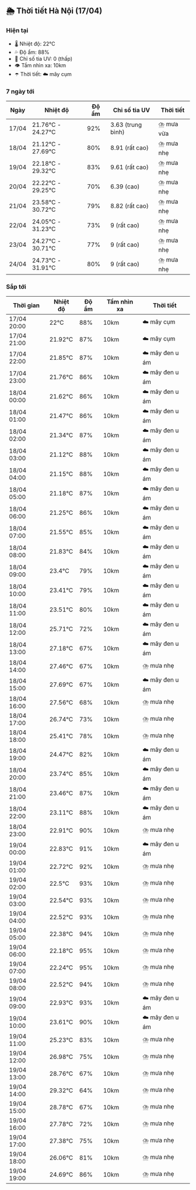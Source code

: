 ## 🌦️ Thời tiết Hà Nội (17/04)

### Hiện tại

- 🌡️ Nhiệt độ: 22℃
- 💦 Độ ẩm: 88%
- 🌟 Chỉ số tia UV: 0 (thấp)
- 👁️ Tầm nhìn xa: 10km
- ☂️ Thời tiết: ☁️ mây cụm

### 7 ngày tới

| Ngày | Nhiệt độ | Độ ẩm | Chỉ số tia UV | Thời tiết |
| --- | --- | --- | --- | --- |
| 17/04 | 21.76℃ - 24.27℃ | 92% | 3.63 (trung bình) | ⛈️ mưa vừa |
| 18/04 | 21.12℃ - 27.69℃ | 80% | 8.91 (rất cao) | ⛈️ mưa nhẹ |
| 19/04 | 22.18℃ - 29.32℃ | 83% | 9.61 (rất cao) | ⛈️ mưa nhẹ |
| 20/04 | 22.22℃ - 29.25℃ | 70% | 6.39 (cao) | ⛈️ mưa nhẹ |
| 21/04 | 23.58℃ - 30.72℃ | 79% | 8.82 (rất cao) | ⛈️ mưa nhẹ |
| 22/04 | 24.05℃ - 31.23℃ | 73% | 9 (rất cao) | ⛈️ mưa nhẹ |
| 23/04 | 24.27℃ - 30.71℃ | 77% | 9 (rất cao) | ⛈️ mưa nhẹ |
| 24/04 | 24.73℃ - 31.91℃ | 80% | 9 (rất cao) | ⛈️ mưa nhẹ |

### Sắp tới

| Thời gian | Nhiệt độ | Độ ẩm | Tầm nhìn xa | Thời tiết |
| --- | --- | --- | --- | --- |
| 17/04 20:00 | 22℃ | 88% | 10km | ☁️ mây cụm |
| 17/04 21:00 | 21.92℃ | 87% | 10km | ☁️ mây cụm |
| 17/04 22:00 | 21.85℃ | 87% | 10km | ☁️ mây đen u ám |
| 17/04 23:00 | 21.76℃ | 86% | 10km | ☁️ mây đen u ám |
| 18/04 00:00 | 21.62℃ | 86% | 10km | ☁️ mây đen u ám |
| 18/04 01:00 | 21.47℃ | 86% | 10km | ☁️ mây đen u ám |
| 18/04 02:00 | 21.34℃ | 87% | 10km | ☁️ mây đen u ám |
| 18/04 03:00 | 21.12℃ | 88% | 10km | ☁️ mây đen u ám |
| 18/04 04:00 | 21.15℃ | 88% | 10km | ☁️ mây đen u ám |
| 18/04 05:00 | 21.18℃ | 87% | 10km | ☁️ mây đen u ám |
| 18/04 06:00 | 21.25℃ | 86% | 10km | ☁️ mây đen u ám |
| 18/04 07:00 | 21.55℃ | 85% | 10km | ☁️ mây đen u ám |
| 18/04 08:00 | 21.83℃ | 84% | 10km | ☁️ mây đen u ám |
| 18/04 09:00 | 23.4℃ | 79% | 10km | ☁️ mây đen u ám |
| 18/04 10:00 | 23.41℃ | 79% | 10km | ☁️ mây đen u ám |
| 18/04 11:00 | 23.51℃ | 80% | 10km | ☁️ mây đen u ám |
| 18/04 12:00 | 25.71℃ | 72% | 10km | ☁️ mây đen u ám |
| 18/04 13:00 | 27.18℃ | 67% | 10km | ☁️ mây đen u ám |
| 18/04 14:00 | 27.46℃ | 67% | 10km | ⛈️ mưa nhẹ |
| 18/04 15:00 | 27.69℃ | 67% | 10km | ☁️ mây đen u ám |
| 18/04 16:00 | 27.56℃ | 68% | 10km | ⛈️ mưa nhẹ |
| 18/04 17:00 | 26.74℃ | 73% | 10km | ⛈️ mưa nhẹ |
| 18/04 18:00 | 25.41℃ | 78% | 10km | ⛈️ mưa nhẹ |
| 18/04 19:00 | 24.47℃ | 82% | 10km | ☁️ mây đen u ám |
| 18/04 20:00 | 23.74℃ | 85% | 10km | ☁️ mây đen u ám |
| 18/04 21:00 | 23.46℃ | 87% | 10km | ☁️ mây đen u ám |
| 18/04 22:00 | 23.11℃ | 88% | 10km | ☁️ mây đen u ám |
| 18/04 23:00 | 22.91℃ | 90% | 10km | ⛈️ mưa nhẹ |
| 19/04 00:00 | 22.83℃ | 91% | 10km | ☁️ mây đen u ám |
| 19/04 01:00 | 22.72℃ | 92% | 10km | ⛈️ mưa nhẹ |
| 19/04 02:00 | 22.5℃ | 93% | 10km | ⛈️ mưa nhẹ |
| 19/04 03:00 | 22.54℃ | 93% | 10km | ⛈️ mưa nhẹ |
| 19/04 04:00 | 22.52℃ | 93% | 10km | ⛈️ mưa nhẹ |
| 19/04 05:00 | 22.38℃ | 94% | 10km | ⛈️ mưa nhẹ |
| 19/04 06:00 | 22.18℃ | 95% | 10km | ⛈️ mưa nhẹ |
| 19/04 07:00 | 22.24℃ | 95% | 10km | ⛈️ mưa nhẹ |
| 19/04 08:00 | 22.52℃ | 94% | 10km | ⛈️ mưa nhẹ |
| 19/04 09:00 | 22.93℃ | 93% | 10km | ☁️ mây đen u ám |
| 19/04 10:00 | 23.61℃ | 90% | 10km | ☁️ mây đen u ám |
| 19/04 11:00 | 25.23℃ | 83% | 10km | ⛈️ mưa nhẹ |
| 19/04 12:00 | 26.98℃ | 75% | 10km | ⛈️ mưa nhẹ |
| 19/04 13:00 | 28.76℃ | 67% | 10km | ⛈️ mưa nhẹ |
| 19/04 14:00 | 29.32℃ | 64% | 10km | ⛈️ mưa nhẹ |
| 19/04 15:00 | 28.78℃ | 67% | 10km | ⛈️ mưa nhẹ |
| 19/04 16:00 | 27.78℃ | 72% | 10km | ⛈️ mưa nhẹ |
| 19/04 17:00 | 27.38℃ | 75% | 10km | ⛈️ mưa nhẹ |
| 19/04 18:00 | 26.06℃ | 81% | 10km | ⛈️ mưa nhẹ |
| 19/04 19:00 | 24.69℃ | 86% | 10km | ⛈️ mưa nhẹ |
